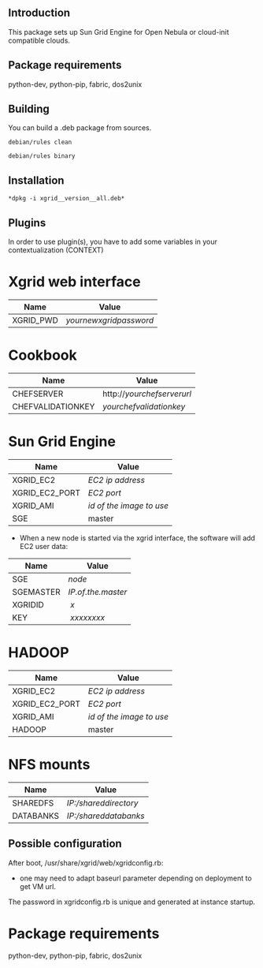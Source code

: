 ## Introduction

This package sets up Sun Grid Engine for Open Nebula or cloud-init compatible
clouds.

## Package requirements

python-dev, python-pip, fabric, dos2unix

## Building

You can build a .deb package from sources.

`debian/rules clean`

`debian/rules binary`

## Installation

`*dpkg -i xgrid__version__all.deb*`

## Plugins

In order to use plugin(s), you have to add some variables in your contextualization (CONTEXT)

# Xgrid web interface

Name          | Value
------------- | -------------
XGRID_PWD     | *yournewxgridpassword*

# Cookbook

Name              | Value
------------------| -----------------
CHEFSERVER        | http://*yourchefserverurl*
CHEFVALIDATIONKEY | *yourchefvalidationkey* 

# Sun Grid Engine

Name           | Value
-------------- | --------------
XGRID_EC2      | *EC2 ip address*
XGRID_EC2_PORT | *EC2 port*
XGRID_AMI      | *id of the image to use*
SGE            | master

 - When a new node is started via the xgrid interface, the software will add EC2 user data:

Name          | Value
------------- | -------------
SGE           | *node*
SGEMASTER     | *IP.of.the.master*
XGRIDID       | *x*
KEY | *xxxxxxxx*

# HADOOP

Name           | Value
-------------- | --------------
XGRID_EC2      | *EC2 ip address*
XGRID_EC2_PORT | *EC2 port*
XGRID_AMI      | *id of the image to use*
HADOOP         | master

# NFS mounts

Name          | Value
------------- | -------------
SHAREDFS      | *IP:/shareddirectory*
DATABANKS     |  *IP:/shareddatabanks*

## Possible configuration

After boot, /usr/share/xgrid/web/xgridconfig.rb:

- one may need to adapt baseurl parameter depending on deployment to get VM url.

The password in xgridconfig.rb is unique and generated at instance startup.

# Package requirements

python-dev, python-pip, fabric, dos2unix
